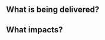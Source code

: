 ## What is being delivered?

<!-- Describe here all the changes that will be made and what the expected result is. If an issue was created you should also
reference it! -->

## What impacts?

<!-- Describe what impacts this delivery has and whether it can cause side effects in other parts of the application. -->
